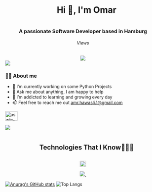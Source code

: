 <div id="user-content-toc">
  <ul align="center">
    <summary><h1 style="display: inline-block">Hi 👋, I'm Omar</h1></summary>
  </ul>
</div>


<h3 align="center">A passionate Software Developer based in Hamburg </h3>

<div align="center">
  <h6>Views</h6>
  <img src="https://profile-counter.glitch.me/omarhawasli/count.svg?"  />
</div>


<img src="https://user-images.githubusercontent.com/73097560/115834477-dbab4500-a447-11eb-908a-139a6edaec5c.gif">

### 👨‍💻 About me 

- 🔭 I’m currently working on some Python Projects
- 💬 Ask me about anything, I am happy to help
- 🌱 I’m addicted to learning and growing every day
- 📫 Feel free to reach me out amr.hawasli.1@gmail.com



<a href="https://www.linkedin.com/in/omar-al-hawasli-8ab4521a3/" target="_blank"><img align="center" src="https://raw.githubusercontent.com/rahuldkjain/github-profile-readme-generator/master/src/images/icons/Social/linked-in-alt.svg" alt="aswin-barath" height="30" width="40" /></a>
&nbsp;

<img src="https://user-images.githubusercontent.com/73097560/115834477-dbab4500-a447-11eb-908a-139a6edaec5c.gif">

<div id="user-content-toc">
  <ul align="center">
    <summary><h2 style="display: inline-block">Technologies That I Know👨🏻‍💻</h2></summary>
  </ul>
</div>
<!--tech stack icons-->
<p align="center"><img src="https://camo.githubusercontent.com/49f20b314f2ab7a967aecd67c14b78a78d219d350b335992a2aacf68183a4911/68747470733a2f2f6d656469612e67697068792e636f6d2f6d656469612f51737347456d706b79454f684243623765312f67697068792e676966" width="20" height="20" />
  </p>
<p align="center">
  <a href="https://skillicons.dev">
    <img src="https://skillicons.dev/icons?i=linux,git,github,java,js,mysql,nodejs,postman,php,react,bootstrap,c,cs,cpp,idea,py,php,html,css,express,mongodb,nextjs,redux,tailwind,discord,docker,raspberrypi,bsd,vscode&perline=14" />,
  </a>
</p>


[![Anurag's GitHub stats](https://github-readme-stats.vercel.app/api?username=omarhawasli&show_icons=true&theme=radical)](https://github.com/anuraghazra/github-readme-stats)
![Top Langs](https://github-readme-stats.vercel.app/api/top-langs/?username=omarhawasli&layout=compact&show_icons=true&theme=radical)




<!--  <h3 align="left">Support:</h3>
<p><a href="https://www.buymeacoffee.com/omarhawaslih"> <img align="left" src="https://cdn.buymeacoffee.com/buttons/v2/default-yellow.png" height="50" width="210" alt="omarhawaslih" /></a></p><br><br>
  -->



